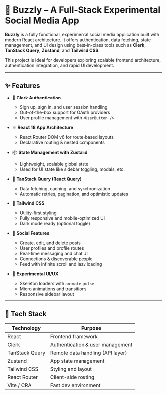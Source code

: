 # 🚀 Buzzly – A Full-Stack Experimental Social Media App

**Buzzly** is a fully functional, experimental social media application built with modern React architecture. It offers authentication, data fetching, state management, and UI design using best-in-class tools such as **Clerk**, **TanStack Query**, **Zustand**, and **Tailwind CSS**.

This project is ideal for developers exploring scalable frontend architecture, authentication integration, and rapid UI development.

---

## ✨ Features

- 🔐 **Clerk Authentication**
  - Sign up, sign in, and user session handling
  - Out-of-the-box support for OAuth providers
  - User profile management with `<UserButton />`

- ⚛️ **React 18 App Architecture**
  - React Router DOM v6 for route-based layouts
  - Declarative routing & nested components

- 📦 **State Management with Zustand**
  - Lightweight, scalable global state
  - Used for UI state like sidebar toggling, modals, etc.

- 📡 **TanStack Query (React Query)**
  - Data fetching, caching, and synchronization
  - Automatic retries, pagination, and optimistic updates

- 🎨 **Tailwind CSS**
  - Utility-first styling
  - Fully responsive and mobile-optimized UI
  - Dark mode ready (optional toggle)

- 💬 **Social Features**
  - Create, edit, and delete posts
  - User profiles and profile routes
  - Real-time messaging and chat UI
  - Connections & discoverable people
  - Feed with infinite scroll and lazy loading

- 🧪 **Experimental UI/UX**
  - Skeleton loaders with `animate-pulse`
  - Micro animations and transitions
  - Responsive sidebar layout

---

## 🧱 Tech Stack

| Technology      | Purpose                            |
|-----------------|------------------------------------|
| React           | Frontend framework                 |
| Clerk           | Authentication & user management  |
| TanStack Query  | Remote data handling (API layer)   |
| Zustand         | App state management               |
| Tailwind CSS    | Styling and layout                 |
| React Router    | Client-side routing                |
| Vite / CRA      | Fast dev environment               |
